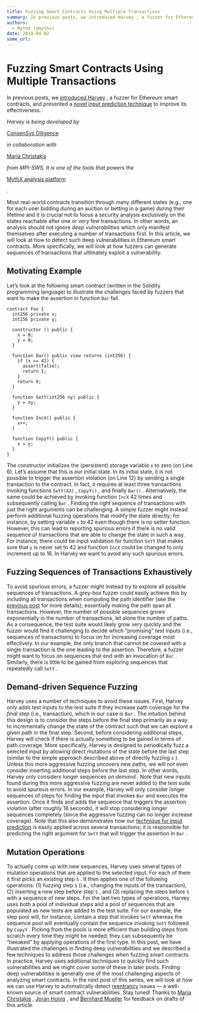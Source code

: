 ```yaml
---
title: Fuzzing Smart Contracts Using Multiple Transactions
summary: In previous posts, we introduced Harvey , a fuzzer for Ethereum smart contracts, and presented a novel input prediction technique to improve its effectiveness. Harvey is being developed by ConsenSys Diligence in collaboration with Maria Christakis from MPI-SWS. It is one of the tools that powers the MythX analysis platform . Most real-world contracts transition through many different states (e.g., one for each user bidding during an auction or betting in a game) during their lifetime and it is c
authors:
  - MythX (@mythx)
date: 2019-04-02
some_url: 
---
```


# Fuzzing Smart Contracts Using Multiple Transactions

In previous posts, we 
[introduced Harvey](https://medium.com/consensys-diligence/finding-vulnerabilities-in-smart-contracts-175c56affe2)
 , a fuzzer for Ethereum smart contracts, and presented a 
[novel input prediction technique](https://medium.com/consensys-diligence/fuzzing-smart-contracts-using-input-prediction-29b30ba8055c)
 to improve its effectiveness.
 
_Harvey is being developed by_
  
[ConsenSys Diligence](https://consensys.net/diligence)
  
_in collaboration with_
  
[Maria Christakis](https://mariachris.github.io)
  
_from MPI-SWS. It is one of the tools that powers the_
  
[MythX analysis platform](https://mythx.io)
  
_._
 
Most real-world contracts transition through many different states (e.g., one for each user bidding during an auction or betting in a game) during their lifetime and it is crucial not to focus a security analysis exclusively on the states reachable after one or very few transactions. In other words, an analysis should not ignore 
_deep vulnerabilities_
 which only manifest themselves after executing a number of transactions first.
In this article, we will look at how to detect such deep vulnerabilities in Ethereum smart contracts. More specifically, we will look at how fuzzers can generate sequences of transactions that ultimately exploit a vulnerability.

## Motivating Example
Let’s look at the following smart contract (written in the Solidity programming language) to illustrate the challenges faced by fuzzers that want to make the assertion in function 
`Bar`
 fail.

```solidity
contract Foo {
  int256 private x;
  int256 private y;

  constructor () public {
    x = 0;
    y = 0;
  }

  function Bar() public view returns (int256) {
    if (x == 42) {
      assert(false);
      return 1;
    }
    return 0;
  }

  function SetY(int256 ny) public {
    y = ny;
  }

  function IncX() public {
    x++;
  }

  function CopyY() public {
    x = y;
  }
}

```


The constructor initializes the (persistent) storage variable 
`x`
 to zero (on Line 6). Let’s assume that this is our initial state. In its initial state, it is not possible to trigger the assertion violation (on Line 12) by sending a single transaction to the contract. In fact, it requires at least three transactions invoking functions 
`SetY(42)`
 , 
`CopyY()`
 , and finally 
`Bar()`
 . Alternatively, the same could be achieved by invoking function 
`IncX`
 42 times and subsequently calling 
`Bar`
 . Finding the right sequence of transactions with just the right arguments can be challenging.
A simple fuzzer might instead perform additional fuzzing operations that modify the state directly; for instance, by setting variable 
`x`
 to 42 even though there is no setter function. However, this can lead to reporting spurious errors if there is no valid sequence of transactions that are able to change the state in such a way. For instance, there could be input validation for function 
`SetY`
 that makes sure that 
`y`
 is never set to 42 and function 
`IncX`
 could be changed to only increment up to 16.
In Harvey we want to avoid any such spurious errors.

## Fuzzing Sequences of Transactions Exhaustively
To avoid spurious errors, a fuzzer might instead try to explore all possible sequences of transactions. A grey-box fuzzer could easily achieve this by including all transactions when computing the path identifier (see the 
[previous post](https://medium.com/consensys-diligence/finding-vulnerabilities-in-smart-contracts-175c56affe2)
 for more details); essentially making the path span all transactions. However, the number of possible sequences grows exponentially in the number of transactions, let alone the number of paths. As a consequence, the test suite would likely grow very quickly and the fuzzer would find it challenging to decide which “promising” test inputs (i.e., sequences of transactions) to focus on for increasing coverage most effectively.
In our example, the only branch that cannot be covered with a single transaction is the one leading to the assertion. Therefore, a fuzzer might want to focus on sequences that end with an invocation of 
`Bar`
 . Similarly, there is little to be gained from exploring sequences that repeatedly call 
`SetY`
 .

## Demand-driven Sequence Fuzzing
Harvey uses a number of techniques to avoid these issues. First, Harvey only adds test inputs to the test suite if they increase path coverage for the 
_final step_
 (i.e., transaction), which in our case is 
`Bar`
 . The intuition behind this design is to consider the steps before the final step primarily as a way to incrementally change the state of the contract such that we can explore a given path in the final step.
Second, before considering additional steps, Harvey will check if there is actually something to be gained in terms of path coverage. More specifically, Harvey is designed to periodically fuzz a selected input by allowing direct mutations of the state before the last step (similar to the simple approach described above of directly fuzzing 
`x`
 ). Unless this more aggressive fuzzing uncovers new paths, we will not even consider inserting additional steps before the last step. In other words, Harvey only considers longer sequences 
_on demand_
 . Note that new inputs found during this more aggressive fuzzing are never added to the test suite to avoid spurious errors.
In our example, Harvey will only consider longer sequences of steps for finding the input that invokes 
`Bar`
 and executes the assertion. Once it finds and adds the sequence that triggers the assertion violation (after roughly 18 seconds), it will stop considering longer sequences completely (since the aggressive fuzzing can no longer increase coverage). Note that this also demonstrates how our 
[technique for input prediction](https://medium.com/consensys-diligence/fuzzing-smart-contracts-using-input-prediction-29b30ba8055c)
 is easily applied across several transactions; it is responsible for predicting the right argument for 
`SetY`
 that will trigger the assertion in 
`Bar`
 .

## Mutation Operations
To actually come up with new sequences, Harvey uses several types of mutation operations that are applied to the selected input. For each of them it first picks an existing step 
`S`
 . It then applies one of the following operations: (1) fuzzing step 
`S`
 (i.e., changing the inputs of the transaction), (2) inserting a new step before step 
`S`
 , and (3) replacing the steps before 
`S`
 with a sequence of new steps.
For the last two types of operations, Harvey uses both a pool of individual steps and a pool of sequences that are populated as new tests are added to the test suite. For our example, the step pool will, for instance, contain a step that invokes 
`SetY`
 whereas the sequence pool will eventually contain the sequence invoking 
`SetY`
 followed by 
`CopyY`
 . Picking from the pools is more efficient than building steps from scratch every time they might be needed; they can subsequently be “tweaked” by applying operations of the first type.
In this post, we have illustrated the challenges in finding deep vulnerabilities and we described a few techniques to address those challenges when fuzzing smart contracts. In practice, Harvey uses additional techniques to quickly find such vulnerabilities and we might cover some of these in later posts. Finding deep vulnerabilities is generally one of the most challenging aspects of analyzing smart contracts.
In the next post of this series, we will look at how we can use Harvey to automatically detect 
[reentrancy](https://smartcontractsecurity.github.io/SWC-registry/docs/SWC-107)
 issues — a well-known source of smart contract vulnerabilities. Stay tuned!
Thanks to 
[Maria Christakis](https://mariachris.github.io)
 , 
[Joran Honig](https://twitter.com/joranhonig)
 , and 
[Bernhard Mueller](https://twitter.com/muellerberndt)
 for feedback on drafts of this article.
